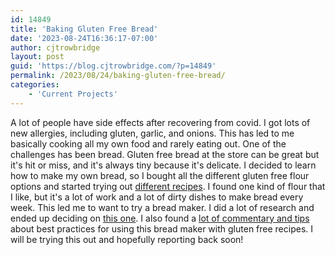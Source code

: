 ```yaml
---
id: 14849
title: 'Baking Gluten Free Bread'
date: '2023-08-24T16:36:17-07:00'
author: cjtrowbridge
layout: post
guid: 'https://blog.cjtrowbridge.com/?p=14849'
permalink: /2023/08/24/baking-gluten-free-bread/
categories:
    - 'Current Projects'
---
```


A lot of people have side effects after recovering from covid. I got lots of new allergies, including gluten, garlic, and onions. This has led to me basically cooking all my own food and rarely eating out. One of the challenges has been bread. Gluten free bread at the store can be great but it's hit or miss, and it's always tiny because it's delicate. I decided to learn how to make my own bread, so I bought all the different gluten free flour options and started trying out [different recipes](https://blog.cjtrowbridge.com/2023/07/19/gluten-free-breads-cupcakes-foccacia-and-poppyseed-cake-loaf/). I found one kind of flour that I like, but it's a lot of work and a lot of dirty dishes to make bread every week. This led me to want to try a bread maker. I did a lot of research and ended up deciding on [this one](https://amzn.to/3PluUmB). I also found a [lot of commentary and tips](https://breadish.com/cuisinart-gluten-free-bread-maker/) about best practices for using this bread maker with gluten free recipes. I will be trying this out and hopefully reporting back soon!
